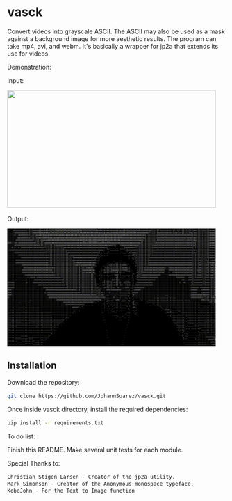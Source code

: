 # vasck

Convert videos into grayscale ASCII. The ASCII may also be used as a mask against a background image for more aesthetic results. 
The program can take mp4, avi, and webm. It's basically a wrapper for jp2a that extends its use for videos. 

Demonstration:

Input:

<img src="img/input.gif" width="480" height="270">



Output:

<img src="img/output.gif" width="480" height="270">


## Installation

Download the repository:

```bash
git clone https://github.com/JohannSuarez/vasck.git
```

Once inside vasck directory, install the required dependencies:
```bash
pip install -r requirements.txt
```

To do list:

  Finish this README.
  Make several unit tests for each module.

  
Special Thanks to:

	Christian Stigen Larsen - Creator of the jp2a utility.
	Mark Simonson - Creator of the Anonymous monospace typeface. 
	KobeJohn - For the Text to Image function
